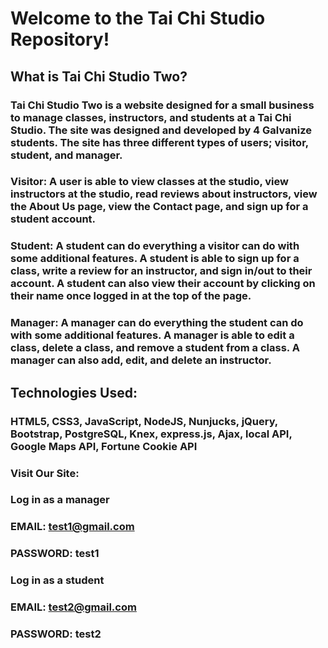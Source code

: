 # Welcome to the Tai Chi Studio Repository!


## What is Tai Chi Studio Two?

### Tai Chi Studio Two is a website designed for a small business to manage classes, instructors, and students at a Tai Chi Studio.  The site was designed and developed by 4 Galvanize students. The site has three different types of users; visitor, student, and manager.

### Visitor: A user is able to view classes at the studio, view instructors at the studio, read reviews about instructors, view the About Us page, view the Contact page, and sign up for a student account.

### Student: A student can do everything a visitor can do with some additional features.  A student is able to sign up for a class, write a review for an instructor, and sign in/out to their account.  A student can also view their account by clicking on their name once logged in at the top of the page.

### Manager: A manager can do everything the student can do with some additional features. A manager is able to edit a class, delete a class, and remove a student from a class.  A manager can also add, edit, and delete an instructor.


## Technologies Used:

### HTML5, CSS3, JavaScript, NodeJS, Nunjucks, jQuery, Bootstrap, PostgreSQL, Knex, express.js, Ajax, local API, Google Maps API, Fortune Cookie API


### Visit Our Site:

### Log in as a manager
### EMAIL: test1@gmail.com
### PASSWORD: test1

### Log in as a student
### EMAIL: test2@gmail.com
### PASSWORD: test2
